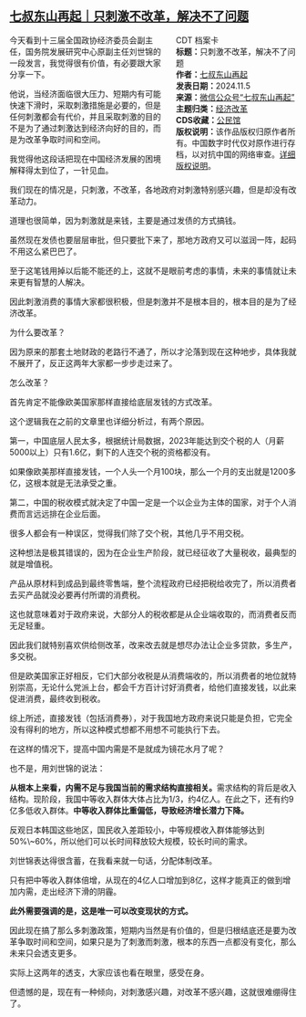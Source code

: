 <!--1730825120000-->
[七叔东山再起｜只刺激不改革，解决不了问题](https://chinadigitaltimes.net/chinese/712856.html)
------

<div style="width:42%;float:right;padding-left:20px;"><div class="su-spoiler su-spoiler-style-fancy su-spoiler-icon-chevron-circle su-spoiler-closed" data-scroll-offset="0" data-anchor-in-url="no"><div class="su-spoiler-title" tabindex="0" role="button"><span class="su-spoiler-icon"></span>CDT 档案卡</div><div class="su-spoiler-content su-u-clearfix su-u-trim"><strong>标题：</strong>只刺激不改革，解决不了问题<br><strong>作者：</strong><a href="https://chinadigitaltimes.net/space/七叔东山再起" target="_blank">七叔东山再起</a><br><strong>发表日期：</strong>2024.11.5<br><strong>来源：</strong><a href="https://web.archive.org/web/https://mp.weixin.qq.com/s/ohq18TbTQLeF8TXQOI8FJQ" target="_blank">微信公众号“七叔东山再起”</a><br><strong>主题归类：</strong><a href="https://chinadigitaltimes.net/space/经济改革" target="_blank">经济改革</a><br><strong>CDS收藏：</strong><a href="https://chinadigitaltimes.net/space/%E5%85%AC%E6%B0%91%E9%A6%86" target="_blank" rel="noopener">公民馆</a><br><strong>版权说明：</strong>该作品版权归原作者所有。中国数字时代仅对原作进行存档，以对抗中国的网络审查。<a href="https://chinadigitaltimes.net/chinese/copyright">详细版权说明</a>。</div></div></div><p>今天看到十三届全国政协经济委员会副主任，国务院发展研究中心原副主任刘世锦的一段发言，我觉得很有价值，有必要跟大家分享一下。</p><p>他说，当经济面临很大压力、短期内有可能快速下滑时，采取刺激措施是必要的，但是任何刺激都会有代价，并且采取刺激的目的不是为了通过刺激达到经济向好的目的，而是为改革争取时间和空间。</p><p>我觉得他这段话把现在中国经济发展的困境解释得太到位了，一针见血。</p><p>我们现在的情况是，只刺激，不改革，各地政府对刺激特别感兴趣，但是却没有改革动力。</p><p>道理也很简单，因为刺激就是来钱，主要是通过发债的方式搞钱。</p><p>虽然现在发债也要层层审批，但只要批下来了，那地方政府又可以滋润一阵，起码不用这么紧巴巴了。</p><p>至于这笔钱用掉以后能不能还的上，这就不是眼前考虑的事情，未来的事情就让未来更有智慧的人解决。</p><p>因此刺激消费的事情大家都很积极，但是刺激并不是根本目的，根本目的是为了经济改革。</p><p>为什么要改革？</p><p>因为原来的那套土地财政的老路行不通了，所以才沦落到现在这种地步，具体我就不展开了，反正这两年大家都一步步走过来了。</p><p>怎么改革？</p><p>首先肯定不能像欧美国家那样直接给底层发钱的方式改革。</p><p>这个逻辑我在之前的文章里也详细分析过，有两个原因。</p><p>第一，中国底层人民太多，根据统计局数据，2023年能达到交个税的人（月薪5000以上）只有1.6亿，剩下的人连交个税的资格都没有。</p><p>如果像欧美那样直接发钱，一个人头一个月100块，那么一个月的支出就是1200多亿，这根本就是无法承受之重。</p><p>第二，中国的税收模式就决定了中国一定是一个以企业为主体的国家，对于个人消费而言远远排在企业后面。</p><p>很多人都会有一种误区，觉得我们除了交个税，其他几乎不用交税。</p><p>这种想法是极其错误的，因为在企业生产阶段，就已经征收了大量税收，最典型的就是增值税。</p><p>产品从原材料到成品到最终零售端，整个流程政府已经把税给收完了，所以消费者去买产品就没必要再付所谓的消费税。</p><p>这也就意味着对于政府来说，大部分人的税收都是从企业端收取的，而消费者反而无足轻重。</p><p>因此我们就特别喜欢供给侧改革，改来改去就是想尽办法让企业多贷款，多生产，多交税。</p><p>但是欧美国家正好相反，它们大部分收税是从消费端收的，所以消费者的地位就特别崇高，无论什么党派上台，都会千方百计讨好消费者，给他们直接发钱，以此来促进消费，最终收到税收。</p><p>综上所述，直接发钱（包括消费券），对于我国地方政府来说只能是负担，它完全没有得利的地方，所以这种模式想都不用想不可能执行下去。</p><p>在这样的情况下，提高中国内需是不是就成为镜花水月了呢？</p><p>也不是，用刘世锦的说法：</p><p><strong>从根本上来看，内需不足与我国当前的需求结构直接相关。</strong>需求结构的背后是收入结构。现阶段，我国中等收入群体大体占比为1/3，约4亿人。在此之下，还有约9亿多低收入群体。<strong>中等收入群体比重偏低，导致经济增长潜力下降。</strong></p><p>反观日本韩国这些地区，国民收入差距较小，中等规模收入群体能够达到50%\~60%，所以他们可以长时间释放较大规模，较长时间的需求。</p><p>刘世锦表达得很含蓄，在我看来就一句话，分配体制改革。</p><p>只有把中等收入群体倍增，从现在的4亿人口增加到8亿，这样才能真正的做到增加内需，走出经济下滑的阴霾。</p><p><strong>此外需要强调的是，这是唯一可以改变现状的方式。</strong></p><p>因此现在搞了那么多刺激政策，短期内当然是有价值的，但是归根结底还是要为改革争取时间和空间，如果只是为了刺激而刺激，根本的东西一点都没有变化，那么未来只会透支更多。</p><p>实际上这两年的透支，大家应该也看在眼里，感受在身。</p><p>但遗憾的是，现在有一种倾向，对刺激感兴趣，对改革不感兴趣，这就很难绷得住了。</p><div class="addtoany_share_save_container addtoany_content addtoany_content_bottom"><div class="a2a_kit a2a_kit_size_32 addtoany_list" data-a2a-url="https://chinadigitaltimes.net/chinese/712856.html" data-a2a-title="七叔东山再起｜只刺激不改革，解决不了问题"><a class="a2a_button_facebook" href="https://www.addtoany.com/add_to/facebook?linkurl=https%3A%2F%2Fchinadigitaltimes.net%2Fchinese%2F712856.html&amp;linkname=%E4%B8%83%E5%8F%94%E4%B8%9C%E5%B1%B1%E5%86%8D%E8%B5%B7%EF%BD%9C%E5%8F%AA%E5%88%BA%E6%BF%80%E4%B8%8D%E6%94%B9%E9%9D%A9%EF%BC%8C%E8%A7%A3%E5%86%B3%E4%B8%8D%E4%BA%86%E9%97%AE%E9%A2%98" title="Facebook" rel="nofollow noopener" target="_blank"></a><a class="a2a_button_twitter" href="https://www.addtoany.com/add_to/twitter?linkurl=https%3A%2F%2Fchinadigitaltimes.net%2Fchinese%2F712856.html&amp;linkname=%E4%B8%83%E5%8F%94%E4%B8%9C%E5%B1%B1%E5%86%8D%E8%B5%B7%EF%BD%9C%E5%8F%AA%E5%88%BA%E6%BF%80%E4%B8%8D%E6%94%B9%E9%9D%A9%EF%BC%8C%E8%A7%A3%E5%86%B3%E4%B8%8D%E4%BA%86%E9%97%AE%E9%A2%98" title="Twitter" rel="nofollow noopener" target="_blank"></a><a class="a2a_button_telegram" href="https://www.addtoany.com/add_to/telegram?linkurl=https%3A%2F%2Fchinadigitaltimes.net%2Fchinese%2F712856.html&amp;linkname=%E4%B8%83%E5%8F%94%E4%B8%9C%E5%B1%B1%E5%86%8D%E8%B5%B7%EF%BD%9C%E5%8F%AA%E5%88%BA%E6%BF%80%E4%B8%8D%E6%94%B9%E9%9D%A9%EF%BC%8C%E8%A7%A3%E5%86%B3%E4%B8%8D%E4%BA%86%E9%97%AE%E9%A2%98" title="Telegram" rel="nofollow noopener" target="_blank"></a><a class="a2a_button_reddit" href="https://www.addtoany.com/add_to/reddit?linkurl=https%3A%2F%2Fchinadigitaltimes.net%2Fchinese%2F712856.html&amp;linkname=%E4%B8%83%E5%8F%94%E4%B8%9C%E5%B1%B1%E5%86%8D%E8%B5%B7%EF%BD%9C%E5%8F%AA%E5%88%BA%E6%BF%80%E4%B8%8D%E6%94%B9%E9%9D%A9%EF%BC%8C%E8%A7%A3%E5%86%B3%E4%B8%8D%E4%BA%86%E9%97%AE%E9%A2%98" title="Reddit" rel="nofollow noopener" target="_blank"></a><a class="a2a_button_whatsapp" href="https://www.addtoany.com/add_to/whatsapp?linkurl=https%3A%2F%2Fchinadigitaltimes.net%2Fchinese%2F712856.html&amp;linkname=%E4%B8%83%E5%8F%94%E4%B8%9C%E5%B1%B1%E5%86%8D%E8%B5%B7%EF%BD%9C%E5%8F%AA%E5%88%BA%E6%BF%80%E4%B8%8D%E6%94%B9%E9%9D%A9%EF%BC%8C%E8%A7%A3%E5%86%B3%E4%B8%8D%E4%BA%86%E9%97%AE%E9%A2%98" title="WhatsApp" rel="nofollow noopener" target="_blank"></a><a class="a2a_button_email" href="https://www.addtoany.com/add_to/email?linkurl=https%3A%2F%2Fchinadigitaltimes.net%2Fchinese%2F712856.html&amp;linkname=%E4%B8%83%E5%8F%94%E4%B8%9C%E5%B1%B1%E5%86%8D%E8%B5%B7%EF%BD%9C%E5%8F%AA%E5%88%BA%E6%BF%80%E4%B8%8D%E6%94%B9%E9%9D%A9%EF%BC%8C%E8%A7%A3%E5%86%B3%E4%B8%8D%E4%BA%86%E9%97%AE%E9%A2%98" title="Email" rel="nofollow noopener" target="_blank"></a><a class="a2a_button_copy_link" href="https://www.addtoany.com/add_to/copy_link?linkurl=https%3A%2F%2Fchinadigitaltimes.net%2Fchinese%2F712856.html&amp;linkname=%E4%B8%83%E5%8F%94%E4%B8%9C%E5%B1%B1%E5%86%8D%E8%B5%B7%EF%BD%9C%E5%8F%AA%E5%88%BA%E6%BF%80%E4%B8%8D%E6%94%B9%E9%9D%A9%EF%BC%8C%E8%A7%A3%E5%86%B3%E4%B8%8D%E4%BA%86%E9%97%AE%E9%A2%98" title="Copy Link" rel="nofollow noopener" target="_blank"></a><a class="a2a_dd addtoany_share_save addtoany_share" href="https://www.addtoany.com/share"></a></div></div>
